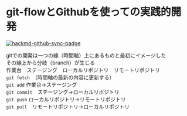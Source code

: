 # git-flowとGithubを使っての実践的開発

[![hackmd-github-sync-badge](https://hackmd.io/wliGSMLuSJi39kYAdk9Lng/badge)](https://hackmd.io/wliGSMLuSJi39kYAdk9Lng)

gitでの開発は一つの線（時間軸）上にあるものと最初にイメージした  
その線上から分岐（branch）が生じる  
作業台　ステージング　ローカルリポジトリ　リモートリポジトリ  
`git fetch`　（時間軸の最新の内容に更新する）  
`git add` 作業台→ステージング  
`git commit`　ステージング→ローカルリポジトリ  
`git push`  ローカルリポジトリ→リモートリポジトリ  
`git pull`　リモートリポジトリ→ローカルリポジトリ


